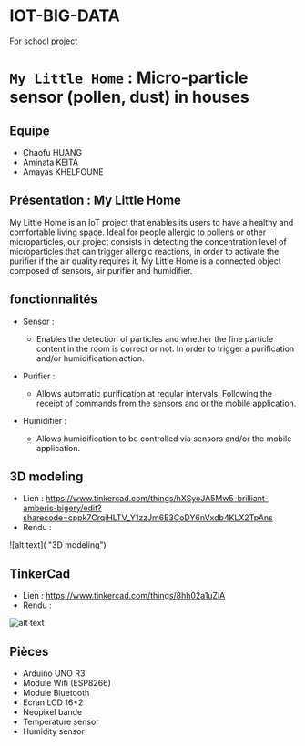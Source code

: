 # IOT-BIG-DATA
For school project


# `My Little Home` : Micro-particle sensor (pollen, dust) in houses


## Equipe 
- Chaofu HUANG
- Aminata KEITA
- Amayas KHELFOUNE

## Présentation : My Little Home

My Little Home is an IoT project that enables its users to have a healthy and comfortable living space.
Ideal for people allergic to pollens or other microparticles, our project consists in detecting the concentration level of microparticles that can trigger allergic reactions, in order to activate the purifier if the air quality requires it.
My Little Home is a connected object composed of sensors, air purifier and humidifier.


## fonctionnalités
- Sensor :
    - Enables the detection of particles and whether the fine particle content in the room is correct or not. In order to trigger a purification and/or humidification action.

- Purifier : 
    - Allows automatic purification at regular intervals. Following the receipt of commands from the sensors and or the mobile application.

- Humidifier :
    - Allows humidification to be controlled via sensors and/or the mobile application.



## 3D modeling

- Lien : https://www.tinkercad.com/things/hXSyoJA5Mw5-brilliant-amberis-bigery/edit?sharecode=cppk7CrqiHLTV_Y1zzJm6E3CoDY6nVxdb4KLX2TpAns
- Rendu : 

![alt text]( "3D modeling")

## TinkerCad
- Lien : https://www.tinkercad.com/things/8hh02a1uZlA
- Rendu : 

![alt text]( "TinkerCad")


## Pièces

- Arduino UNO R3
- Module Wifi (ESP8266)
- Module Bluetooth
- Ecran LCD 16*2
- Neopixel bande
- Temperature sensor
- Humidity sensor

